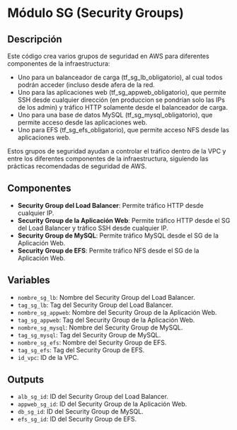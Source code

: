 
# Módulo SG (Security Groups)

## Descripción

Este código crea varios grupos de seguridad en AWS para diferentes componentes de la infraestructura:

- Uno para un balanceador de carga (tf_sg_lb_obligatorio), al cual todos podrán acceder (incluso desde afera de la red.
- Uno para las aplicaciones web (tf_sg_appweb_obligatorio), que permite SSH desde cualquier dirección (en produccion se pondrían solo las IPs de los admin) y tráfico HTTP solamente desde el balanceador de carga.
- Uno para una base de datos MySQL (tf_sg_mysql_obligatorio), que permite acceso desde las aplicaciones web.
- Uno para EFS (tf_sg_efs_obligatorio), que permite acceso NFS desde las aplicaciones web.

Estos grupos de seguridad ayudan a controlar el tráfico dentro de la VPC y entre los diferentes componentes de la infraestructura, siguiendo las prácticas recomendadas de seguridad de AWS.

## Componentes

- **Security Group del Load Balancer**: Permite tráfico HTTP desde cualquier IP.
- **Security Group de la Aplicación Web**: Permite tráfico HTTP desde el SG del Load Balancer y tráfico SSH desde cualquier IP.
- **Security Group de MySQL**: Permite tráfico MySQL desde el SG de la Aplicación Web.
- **Security Group de EFS**: Permite tráfico NFS desde el SG de la Aplicación Web.

## Variables

- `nombre_sg_lb`: Nombre del Security Group del Load Balancer.
- `tag_sg_lb`: Tag del Security Group del Load Balancer.
- `nombre_sg_appweb`: Nombre del Security Group de la Aplicación Web.
- `tag_sg_appweb`: Tag del Security Group de la Aplicación Web.
- `nombre_sg_mysql`: Nombre del Security Group de MySQL.
- `tag_sg_mysql`: Tag del Security Group de MySQL.
- `nombre_sg_efs`: Nombre del Security Group de EFS.
- `tag_sg_efs`: Tag del Security Group de EFS.
- `id_vpc`: ID de la VPC.

## Outputs

- `alb_sg_id`: ID del Security Group del Load Balancer.
- `appweb_sg_id`: ID del Security Group de la Aplicación Web.
- `db_sg_id`: ID del Security Group de MySQL.
- `efs_sg_id`: ID del Security Group de EFS.

